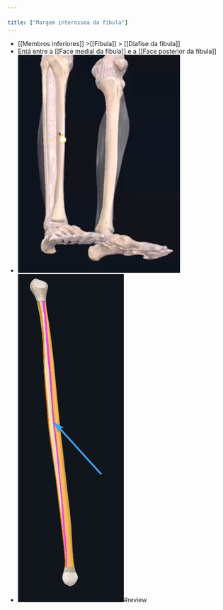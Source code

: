 ```yaml
---

title: ["Margem interóssea da fíbula"]
---
```

+ [[Membros inferiores]] >[[Fíbula]] >  [[Díafise da fíbula]] 
+ Entá entre a [[Face medial da fíbula]] e a [[Face posterior da fíbula]]
+ ![Pasted image 20210416154840.png](Pasted%20image%2020210416154840.png)
+ ![Pasted image 20210416154912.png](Pasted%20image%2020210416154912.png)#review 
